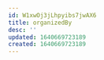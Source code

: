 ```yaml
---
id: W1xwOj3jLhpyibs7jwAX6
title: organizedBy
desc: ''
updated: 1640669723189
created: 1640669723189
---
```





